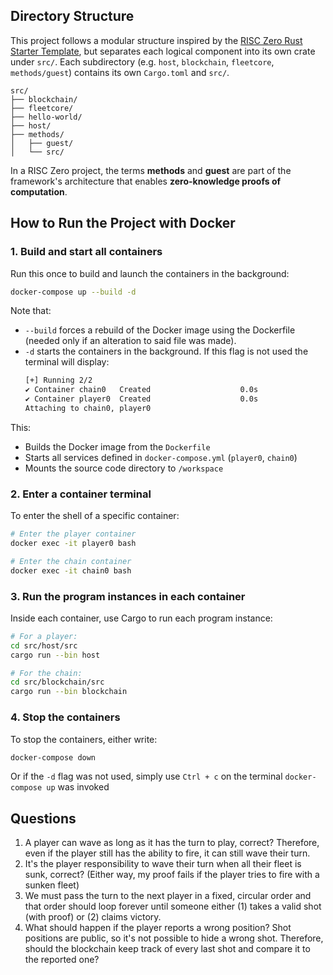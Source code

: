 
## **Directory Structure**
This project follows a modular structure inspired by the [RISC Zero Rust Starter Template](https://github.com/risc0/risc0), but separates each logical component into its own crate under `src/`. Each subdirectory (e.g. `host`, `blockchain`, `fleetcore`, `methods/guest`) contains its own `Cargo.toml` and `src/`.

```tree
src/
├── blockchain/
├── fleetcore/
├── hello-world/
├── host/
├── methods/
│   ├── guest/
│   └── src/
```

In a RISC Zero project, the terms **methods** and **guest** are part of the framework's architecture that enables **zero-knowledge proofs of computation**.


## **How to Run the Project with Docker**
###  1. **Build and start all containers**

Run this once to build and launch the containers in the background:

```bash
docker-compose up --build -d
```
Note that:
- `--build` forces a rebuild of the Docker image using the Dockerfile (needed only if an alteration to said file was made).
- `-d` starts the containers in the background. If this flag is not used the terminal will display:
  ```bash
  [+] Running 2/2
  ✔ Container chain0   Created                    0.0s
  ✔ Container player0  Created                    0.0s
  Attaching to chain0, player0
  ```
This:
* Builds the Docker image from the `Dockerfile`
* Starts all services defined in `docker-compose.yml`  (`player0`, `chain0`)
* Mounts the source code directory to `/workspace`

### 2. **Enter a container terminal**
To enter the shell of a specific container:
```bash
# Enter the player container
docker exec -it player0 bash

# Enter the chain container
docker exec -it chain0 bash
```

### 3. **Run the program instances in each container**

Inside each container, use Cargo to run each program instance:
```bash
# For a player:
cd src/host/src
cargo run --bin host

# For the chain:
cd src/blockchain/src
cargo run --bin blockchain
```

### 4. **Stop the containers**

To stop the containers, either write:
```bash
docker-compose down
```
Or if the `-d` flag was not used, simply use `Ctrl + c` on the terminal `docker-compose up` was invoked

## Questions

1. A player can wave as long as it has the turn to play, correct? Therefore, even if the player still has the ability to fire, it can still wave their turn.
2. It's the player responsibility to wave their turn when all their fleet is sunk, correct? (Either way, my proof fails if the player tries to fire with a sunken fleet)
3. We must pass the turn to the next player in a fixed, circular order and that order should loop forever until someone either (1) takes a valid shot (with proof) or (2) claims victory.
4. What should happen if the player reports a wrong position? Shot positions are public, so it's not possible to hide a wrong shot. Therefore, should the blockchain keep track of every last shot and compare it to the reported one?
